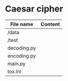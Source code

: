 Caesar cipher
=============




File name       | Content
----------------|----------------------
/data           | 
/test           | 
decoding.py     | 
encoding.py     | 
main.py         | 
tox.ini         | 
